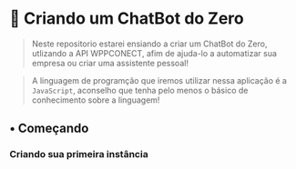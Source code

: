 # 🤖 Criando um ChatBot do Zero
> Neste repositorio estarei ensiando a criar um ChatBot do Zero, utlizando a API WPPCONECT, afim de ajuda-lo a automatizar sua empresa ou criar uma assistente pessoal!

> A linguagem de programção que iremos utilizar nessa aplicação é a `JavaScript`, aconselho que tenha pelo menos o básico de conhecimento sobre a linguagem!

## • Começando

### Criando sua primeira instância
